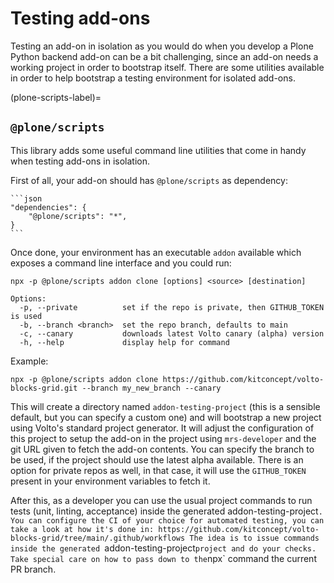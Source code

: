 # Testing add-ons

Testing an add-on in isolation as you would do when you develop a Plone Python backend add-on can be a bit challenging, since an add-on needs a working project in order to bootstrap itself.
There are some utilities available in order to help bootstrap a testing environment for isolated add-ons.

(plone-scripts-label)=

## `@plone/scripts`

This library adds some useful command line utilities that come in handy when testing add-ons in isolation.

First of all, your add-on should has `@plone/scripts` as dependency:

    ```json
    "dependencies": {
        "@plone/scripts": "*",
    }
    ```

Once done, your environment has an executable `addon` available which exposes a command line interface and you could run:

`npx -p @plone/scripts addon clone [options] <source> [destination]`

    Options:
      -p, --private          set if the repo is private, then GITHUB_TOKEN is used
      -b, --branch <branch>  set the repo branch, defaults to main
      -c, --canary           downloads latest Volto canary (alpha) version
      -h, --help             display help for command

Example:

`npx -p @plone/scripts addon clone https://github.com/kitconcept/volto-blocks-grid.git --branch my_new_branch --canary`

This will create a directory named `addon-testing-project` (this is a sensible default, but you can specify a custom one) and will bootstrap a new project using Volto's standard project generator.
It will adjust the configuration of this project to setup the add-on in the project using `mrs-developer` and the git URL given to fetch the add-on contents.
You can specify the branch to be used, if the project should use the latest alpha available.
There is an option for private repos as well, in that case, it will use the `GITHUB_TOKEN` present in your environment variables to fetch it.

After this, as a developer you can use the usual project commands to run tests (unit, linting, acceptance) inside the generated addon-testing-project`.
You can configure the CI of your choice for automated testing, you can take a look at how it's done in: https://github.com/kitconcept/volto-blocks-grid/tree/main/.github/workflows
The idea is to issue commands inside the generated `addon-testing-project` project and do your checks.
Take special care on how to pass down to the `npx` command the current PR branch.

